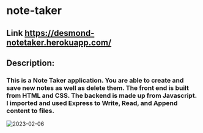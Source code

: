 # note-taker

## Link https://desmond-notetaker.herokuapp.com/

## Description:
### This is a Note Taker application. You are able to create and save new notes as well as delete them. The front end is built from HTML and CSS. The backend is made up from Javascript. I imported and used Express to Write, Read, and Append content to files. 

![2023-02-06](https://user-images.githubusercontent.com/116615667/217131862-2b02da5a-1855-4665-b932-a14c7f2c03bf.png)
